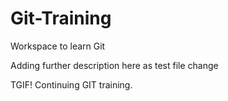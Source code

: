 # Git-Training
Workspace to learn Git

Adding further description here as test file change

TGIF! Continuing GIT training.


